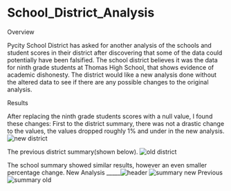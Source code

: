 # School_District_Analysis

Overview

Pycity School District has asked for another analysis of the schools and student scores in their district after discovering that some of the data could potentially have been falsified. The school district believes it was the data for ninth grade students at Thomas High School, that shows evidence of academic dishonesty. The district would like a new analysis done without the altered data to see if there are any possible changes to the original analysis.

Results

After replacing the ninth grade students scores with a null value, I found these changes:
First to the district summary, there was not a drastic change to the values, the values dropped roughly 1% and under in the new analysis.
![new district](https://user-images.githubusercontent.com/106573185/175230300-11435217-b1a1-4f68-adc4-937fb2c6fd22.PNG)

The previous district summary(shown below).
![old district](https://user-images.githubusercontent.com/106573185/175230517-0d5085c5-aa3f-4c67-a20e-c0a47a0ffe6f.PNG)

The school summary showed similar results, however an even smaller percentage change.
New Analysis
             _____![header](https://user-images.githubusercontent.com/106573185/175233053-9cda64d5-b8ed-4279-8f5e-788c26cd6a7e.PNG)
![summary new](https://user-images.githubusercontent.com/106573185/175232089-a67dbf73-d54a-4766-a7b4-759bb3002f2e.PNG)
Previous
![summary old](https://user-images.githubusercontent.com/106573185/175232123-9d871c0c-b54a-4547-ab26-a42dca5363f2.PNG)
